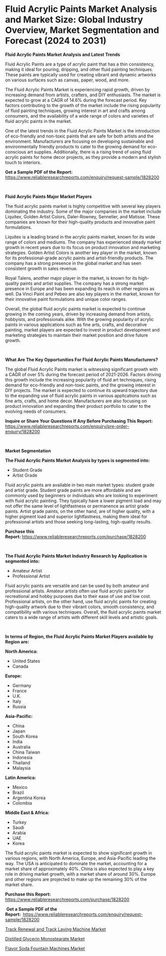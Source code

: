 <p><h1>Fluid Acrylic Paints Market Analysis and Market Size: Global Industry Overview, Market Segmentation and Forecast (2024 to 2031)</h1></p><p><strong>Fluid Acrylic Paints Market Analysis and Latest Trends</strong></p>
<p><p>Fluid Acrylic Paints are a type of acrylic paint that has a thin consistency, making it ideal for pouring, dripping, and other fluid painting techniques. These paints are typically used for creating vibrant and dynamic artworks on various surfaces such as canvas, paper, wood, and more.</p><p>The Fluid Acrylic Paints Market is experiencing rapid growth, driven by increasing demand from artists, crafters, and DIY enthusiasts. The market is expected to grow at a CAGR of 14.6% during the forecast period. Key factors contributing to the growth of the market include the rising popularity of fluid painting techniques, growing interest in art and crafts among consumers, and the availability of a wide range of colors and varieties of fluid acrylic paints in the market.</p><p>One of the latest trends in the Fluid Acrylic Paints Market is the introduction of eco-friendly and non-toxic paints that are safe for both artists and the environment. Manufacturers are focusing on developing sustainable and environmentally friendly products to cater to the growing demand for eco-conscious art supplies. Additionally, there is a rising trend of using fluid acrylic paints for home decor projects, as they provide a modern and stylish touch to interiors.</p></p>
<p><strong>Get a Sample PDF of the Report:&nbsp;</strong> <a href="https://www.reliableresearchreports.com/enquiry/request-sample/1828200">https://www.reliableresearchreports.com/enquiry/request-sample/1828200</a></p>
<p>&nbsp;</p>
<p><strong>Fluid Acrylic Paints Major Market Players</strong></p>
<p><p>The fluid acrylic paints market is highly competitive with several key players dominating the industry. Some of the major companies in the market include Liquitex, Golden Artist Colors, Daler-Rowney, Sennelier, and Matisse. These companies are known for their high-quality products and innovative paint formulations.</p><p>Liquitex is a leading brand in the acrylic paints market, known for its wide range of colors and mediums. The company has experienced steady market growth in recent years due to its focus on product innovation and marketing strategies. Golden Artist Colors is another key player in the market, known for its professional-grade acrylic paints and artist-friendly products. The company has a strong presence in the global market and has seen consistent growth in sales revenue.</p><p>Royal Talens, another major player in the market, is known for its high-quality paints and artist supplies. The company has a strong market presence in Europe and has been expanding its reach in other regions as well. Da Vinci Paint and Pebeo are also key players in the market, known for their innovative paint formulations and unique color ranges.</p><p>Overall, the global fluid acrylic paints market is expected to continue growing in the coming years, driven by increasing demand from artists, hobbyists, and professionals alike. With the growing popularity of acrylic paints in various applications such as fine arts, crafts, and decorative painting, market players are expected to invest in product development and marketing strategies to maintain their market position and drive future growth.</p></p>
<p>&nbsp;</p>
<p><strong>What Are The Key Opportunities For Fluid Acrylic Paints Manufacturers?</strong></p>
<p><p>The global Fluid Acrylic Paints market is witnessing significant growth with a CAGR of over 5% during the forecast period of 2021-2026. Factors driving this growth include the increasing popularity of fluid art techniques, rising demand for eco-friendly and non-toxic paints, and the growing interest in DIY projects. The market is expected to continue its upward trajectory due to the expanding use of fluid acrylic paints in various applications such as fine arts, crafts, and home decor. Manufacturers are also focusing on product innovation and expanding their product portfolio to cater to the evolving needs of consumers.</p></p>
<p><strong>Inquire or Share Your Questions If Any Before Purchasing This Report:</strong> <a href="https://www.reliableresearchreports.com/enquiry/pre-order-enquiry/1828200">https://www.reliableresearchreports.com/enquiry/pre-order-enquiry/1828200</a></p>
<p>&nbsp;</p>
<p><strong>Market Segmentation</strong></p>
<p><strong>The Fluid Acrylic Paints Market Analysis by types is segmented into:</strong></p>
<p><ul><li>Student Grade</li><li>Artist Grade</li></ul></p>
<p><p>Fluid acrylic paints are available in two main market types: student grade and artist grade. Student grade paints are more affordable and are commonly used by beginners or individuals who are looking to experiment with fluid acrylic painting. They typically have a lower pigment load and may not offer the same level of lightfastness or permanence as artist grade paints. Artist grade paints, on the other hand, are of higher quality, with a higher pigment load and superior lightfastness, making them ideal for professional artists and those seeking long-lasting, high-quality results.</p></p>
<p><strong>Purchase this Report:&nbsp;</strong><a href="https://www.reliableresearchreports.com/purchase/1828200">https://www.reliableresearchreports.com/purchase/1828200</a></p>
<p>&nbsp;</p>
<p><strong>The Fluid Acrylic Paints Market Industry Research by Application is segmented into:</strong></p>
<p><ul><li>Amateur Artist</li><li>Professional Artist</li></ul></p>
<p><p>Fluid acrylic paints are versatile and can be used by both amateur and professional artists. Amateur artists often use fluid acrylic paints for recreational and hobby purposes due to their ease of use and low cost. Professional artists, on the other hand, use fluid acrylic paints for creating high-quality artwork due to their vibrant colors, smooth consistency, and compatibility with various techniques. Overall, the fluid acrylic paints market caters to a wide range of artists with different skill levels and artistic goals.</p></p>
<p>&nbsp;</p>
<p><strong>In terms of Region, the Fluid Acrylic Paints Market Players available by Region are:</strong></p>
<p>
    <p> <strong> North America: </strong>
        <ul>
            <li>United States</li>
            <li>Canada</li>
        </ul>
        </p> 
    <p> <strong> Europe: </strong>
        <ul>
            <li>Germany</li>
            <li>France</li>
            <li>U.K.</li>
            <li>Italy</li>
            <li>Russia</li>
        </ul>
        </p> 
    <p> <strong> Asia-Pacific: </strong>
        <ul>
            <li>China</li>
            <li>Japan</li>
            <li>South Korea</li>
            <li>India</li>
            <li>Australia</li>
            <li>China Taiwan</li>
            <li>Indonesia</li>
            <li>Thailand</li>
            <li>Malaysia</li>
        </ul>
        </p> 
    <p> <strong> Latin America: </strong>
        <ul>
            <li>Mexico</li>
            <li>Brazil</li>
            <li>Argentina Korea</li>
            <li>Colombia</li>
        </ul>
        </p> 
    <p> <strong> Middle East & Africa: </strong>
        <ul>
            <li>Turkey</li>
            <li>Saudi</li>
            <li>Arabia</li>
            <li>UAE</li>
            <li>Korea</li>
        </ul>
    </p>
    </p>
<p><p>The fluid acrylic paints market is expected to show significant growth in various regions, with North America, Europe, and Asia-Pacific leading the way. The USA is anticipated to dominate the market, accounting for a market share of approximately 40%. China is also expected to play a key role in driving market growth, with a market share of around 30%. Europe and other regions are projected to make up the remaining 30% of the market share.</p></p>
<p><strong>Purchase this Report: </strong><a href="https://www.reliableresearchreports.com/purchase/1828200">https://www.reliableresearchreports.com/purchase/1828200</a></p>
<p>&nbsp;<strong>Get a Sample PDF of the Report:&nbsp;&nbsp;</strong><a href="https://www.reliableresearchreports.com/enquiry/request-sample/1828200">https://www.reliableresearchreports.com/enquiry/request-sample/1828200</a></p>
<p><strong></strong></p>
<p><p><a href="https://view.publitas.com/reportprime-1/track-renewal-and-track-laying-machine-market-research-report-reveals-the-latest-trends-and-opportunities-of-this-market-for-period-from-2023-2030/">Track Renewal and Track Laying Machine Market</a></p><p><a href="https://github.com/lataunyatinikmelvin59ilbd0dv/Market-Research-Report-List-1/blob/main/distilled-glycerin-monostearate-market.md">Distilled Glycerin Monostearate Market</a></p><p><a href="https://view.publitas.com/reportprime-1/flavor-soda-fountain-machines-market-offers-provide-insightful-data-for-the-time-period-from-2023-to-2030-and-also-provide-analysis-based-on-application-type-and-region/">Flavor Soda Fountain Machines Market</a></p></p>